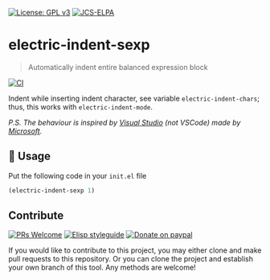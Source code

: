 [![License: GPL v3](https://img.shields.io/badge/License-GPL%20v3-blue.svg)](https://www.gnu.org/licenses/gpl-3.0)
[![JCS-ELPA](https://raw.githubusercontent.com/jcs-emacs/jcs-elpa/master/badges/v/electric-indent-sexp.svg)](https://jcs-emacs.github.io/jcs-elpa/#/electric-indent-sexp)

# electric-indent-sexp
> Automatically indent entire balanced expression block

[![CI](https://github.com/emacs-vs/electric-indent-sexp/actions/workflows/test.yml/badge.svg)](https://github.com/emacs-vs/electric-indent-sexp/actions/workflows/test.yml)

Indent while inserting indent character, see variable `electric-indent-chars`;
thus, this works with `electric-indent-mode`.

*P.S. The behaviour is inspired by [Visual Studio](https://visualstudio.microsoft.com/) (not VSCode)
made by [Microsoft](https://www.microsoft.com/).*

## 🔨 Usage

Put the following code in your `init.el` file

```el
(electric-indent-sexp 1)
```

## Contribute

[![PRs Welcome](https://img.shields.io/badge/PRs-welcome-brightgreen.svg)](http://makeapullrequest.com)
[![Elisp styleguide](https://img.shields.io/badge/elisp-style%20guide-purple)](https://github.com/bbatsov/emacs-lisp-style-guide)
[![Donate on paypal](https://img.shields.io/badge/paypal-donate-1?logo=paypal&color=blue)](https://www.paypal.me/jcs090218)

If you would like to contribute to this project, you may either
clone and make pull requests to this repository. Or you can
clone the project and establish your own branch of this tool.
Any methods are welcome!
